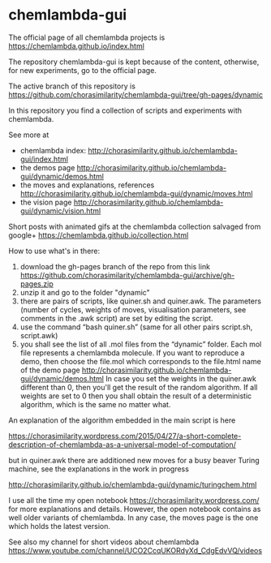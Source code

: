 chemlambda-gui
==============

The official page of all chemlambda projects is https://chemlambda.github.io/index.html

The repository chemlambda-gui is kept because of the content, otherwise, for new experiments, go to the official page.

The active branch of this repository is https://github.com/chorasimilarity/chemlambda-gui/tree/gh-pages/dynamic



In this repository you find a collection of scripts and experiments with chemlambda. 

See more at
- chemlambda index: http://chorasimilarity.github.io/chemlambda-gui/index.html
- the demos page http://chorasimilarity.github.io/chemlambda-gui/dynamic/demos.html
- the moves and explanations, references http://chorasimilarity.github.io/chemlambda-gui/dynamic/moves.html
- the vision page http://chorasimilarity.github.io/chemlambda-gui/dynamic/vision.html

Short posts with animated gifs at the chemlambda collection salvaged from google+ https://chemlambda.github.io/collection.html

How to use what's in there:

1. download the gh-pages branch of the repo from this link https://github.com/chorasimilarity/chemlambda-gui/archive/gh-pages.zip
2. unzip it and go to the folder "dynamic"
3. there are pairs of scripts, like quiner.sh and quiner.awk. The parameters (number of cycles, weights of moves, visualisation parameters, see comments in the .awk script) are set by editing the script. 
4. use the command “bash quiner.sh” (same for all other pairs script.sh, script.awk)
5. you shall see the list of all .mol files from the “dynamic” folder. Each mol file represents a chemlambda molecule. If you want to reproduce a demo, then choose the file.mol which corresponds to the file.html name of the demo page http://chorasimilarity.github.io/chemlambda-gui/dynamic/demos.html In case you set the weights in the quiner.awk different than 0, then you'll get the result of the random algorithm. If all weights are set to 0 then you shall obtain the result of a deterministic algorithm, which is the same no matter what.

An explanation of the algorithm embedded in the main script is here

https://chorasimilarity.wordpress.com/2015/04/27/a-short-complete-description-of-chemlambda-as-a-universal-model-of-computation/

but in quiner.awk there are additioned new moves for a busy beaver Turing machine, see the explanations in the work in progress

http://chorasimilarity.github.io/chemlambda-gui/dynamic/turingchem.html

I use all the time my open notebook https://chorasimilarity.wordpress.com/ for more explanations and details. However, the open notebook contains as well older variants of chemlambda. In any case, the moves page is the one which holds the latest version.



See also my channel for short videos about chemlambda https://www.youtube.com/channel/UCO2CcqUKORdyXd_CdgEdvVQ/videos
